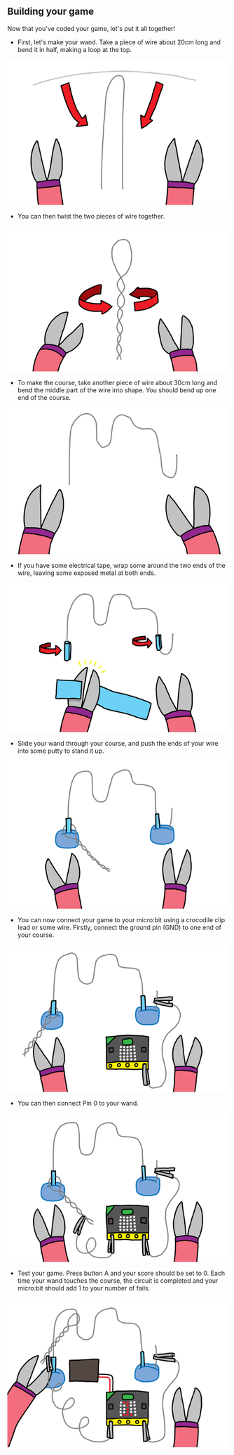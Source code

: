 ## Building your game

Now that you've coded your game, let's put it all together!

+ First, let's make your wand. Take a piece of wire about 20cm long and bend it in half, making a loop at the top.

![skjermbilde](images/frustration-wand-bend.png)

+ You can then twist the two pieces of wire together.

![skjermbilde](images/frustration-wand-twist.png)

+ To make the course, take another piece of wire about 30cm long and bend the middle part of the wire into shape. You should bend up one end of the course.

![skjermbilde](images/frustration-course-bend.png)

+ If you have some electrical tape, wrap some around the two ends of the wire, leaving some exposed metal at both ends.

![skjermbilde](images/frustration-course-tape.png)

+ Slide your wand through your course, and push the ends of your wire into some putty to stand it up.

![skjermbilde](images/frustration-course-putty.png)

+ You can now connect your game to your micro:bit using a crocodile clip lead or some wire. Firstly, connect the ground pin (GND) to one end of your course.

![skjermbilde](images/frustration-gnd-connect.png)

+ You can then connect Pin 0 to your wand.

![skjermbilde](images/frustration-pin0-connect.png)

+ Test your game. Press button A and your score should be set to 0. Each time your wand touches the course, the circuit is completed and your micro:bit should add 1 to your number of fails.

![skjermbilde](images/frustration-final.png)